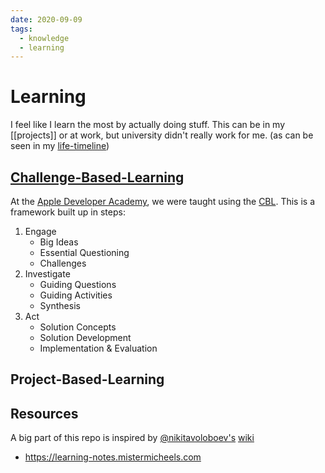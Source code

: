 ```yaml
---
date: 2020-09-09
tags:
  - knowledge
  - learning
---
```


# Learning
I feel like I learn the most by actually doing stuff. This can be in my [[projects]] or at work, but university didn't really work for me. (as can be seen in my [life-timeline](http://muensterer.xyz/life/))

## [Challenge-Based-Learning](https://en.wikipedia.org/wiki/Challenge-based_learning)
At the [Apple Developer Academy](https://www.developeracademy.unina.it/en/), we were taught using the [CBL](https://www.challengebasedlearning.org). This is a framework built up in steps:
1. Engage
    - Big Ideas
    - Essential Questioning
    - Challenges
1. Investigate
    - Guiding Questions
    - Guiding Activities
    - Synthesis
1. Act
    - Solution Concepts
    - Solution Development
    - Implementation & Evaluation

## Project-Based-Learning
<!-- TODO -->

## Resources
A big part of this repo is inspired by  [@nikitavoloboev's]() [wiki](https://wiki.nikitavoloboev.xyz)

- https://learning-notes.mistermicheels.com
